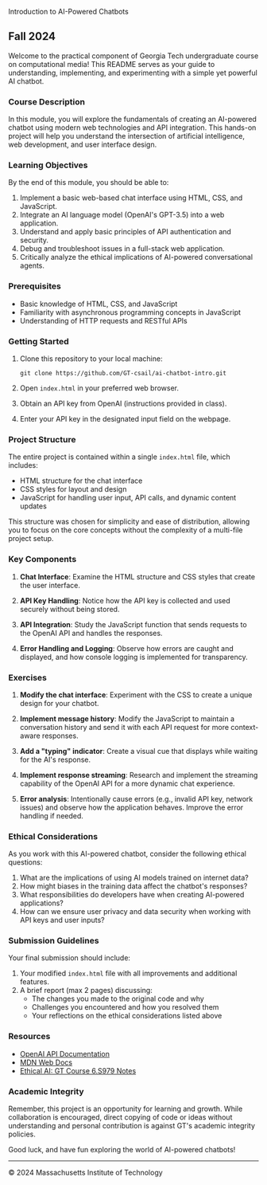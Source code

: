  Introduction to AI-Powered Chatbots
## Fall 2024

Welcome to the practical component of Georgia Tech undergraduate course on computational media! This README serves as your guide to understanding, implementing, and experimenting with a simple yet powerful AI chatbot.

### Course Description

In this module, you will explore the fundamentals of creating an AI-powered chatbot using modern web technologies and API integration. This hands-on project will help you understand the intersection of artificial intelligence, web development, and user interface design.

### Learning Objectives

By the end of this module, you should be able to:

1. Implement a basic web-based chat interface using HTML, CSS, and JavaScript.
2. Integrate an AI language model (OpenAI's GPT-3.5) into a web application.
3. Understand and apply basic principles of API authentication and security.
4. Debug and troubleshoot issues in a full-stack web application.
5. Critically analyze the ethical implications of AI-powered conversational agents.

### Prerequisites

- Basic knowledge of HTML, CSS, and JavaScript
- Familiarity with asynchronous programming concepts in JavaScript
- Understanding of HTTP requests and RESTful APIs

### Getting Started

1. Clone this repository to your local machine:
   ```
   git clone https://github.com/GT-csail/ai-chatbot-intro.git
   ```

2. Open `index.html` in your preferred web browser.

3. Obtain an API key from OpenAI (instructions provided in class).

4. Enter your API key in the designated input field on the webpage.

### Project Structure

The entire project is contained within a single `index.html` file, which includes:

- HTML structure for the chat interface
- CSS styles for layout and design
- JavaScript for handling user input, API calls, and dynamic content updates

This structure was chosen for simplicity and ease of distribution, allowing you to focus on the core concepts without the complexity of a multi-file project setup.

### Key Components

1. **Chat Interface**: Examine the HTML structure and CSS styles that create the user interface.

2. **API Key Handling**: Notice how the API key is collected and used securely without being stored.

3. **API Integration**: Study the JavaScript function that sends requests to the OpenAI API and handles the responses.

4. **Error Handling and Logging**: Observe how errors are caught and displayed, and how console logging is implemented for transparency.

### Exercises

1. **Modify the chat interface**: Experiment with the CSS to create a unique design for your chatbot.

2. **Implement message history**: Modify the JavaScript to maintain a conversation history and send it with each API request for more context-aware responses.

3. **Add a "typing" indicator**: Create a visual cue that displays while waiting for the AI's response.

4. **Implement response streaming**: Research and implement the streaming capability of the OpenAI API for a more dynamic chat experience.

5. **Error analysis**: Intentionally cause errors (e.g., invalid API key, network issues) and observe how the application behaves. Improve the error handling if needed.

### Ethical Considerations

As you work with this AI-powered chatbot, consider the following ethical questions:

1. What are the implications of using AI models trained on internet data?
2. How might biases in the training data affect the chatbot's responses?
3. What responsibilities do developers have when creating AI-powered applications?
4. How can we ensure user privacy and data security when working with API keys and user inputs?

### Submission Guidelines

Your final submission should include:

1. Your modified `index.html` file with all improvements and additional features.
2. A brief report (max 2 pages) discussing:
   - The changes you made to the original code and why
   - Challenges you encountered and how you resolved them
   - Your reflections on the ethical considerations listed above

### Resources

- [OpenAI API Documentation](https://platform.openai.com/docs/api-reference)
- [MDN Web Docs](https://developer.mozilla.org/)
- [Ethical AI: GT Course 6.S979 Notes](https://MIT-6-s979.github.io/)

### Academic Integrity

Remember, this project is an opportunity for learning and growth. While collaboration is encouraged, direct copying of code or ideas without understanding and personal contribution is against GT's academic integrity policies.

Good luck, and have fun exploring the world of AI-powered chatbots!

---

© 2024 Massachusetts Institute of Technology
